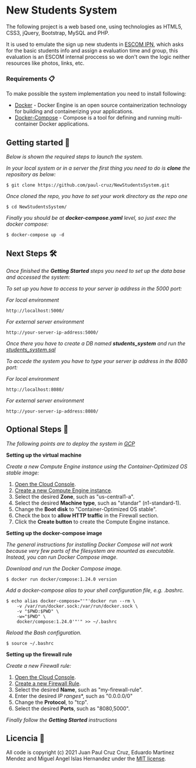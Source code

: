 # New Students System
The following project is a web based one, using technologies as HTML5, CSS3, jQuery, Bootstrap, MySQL and PHP.

It is used to emulate the sign up new students in [ESCOM IPN](https://www.escom.ipn.mx/), which asks for the basic students info and assign a evaluation time and group, this evaluation is an ESCOM internal proccess so we don't own the logic neither resources like photos, links, etc.

### Requirements 📋
To make possible the system implementation you need to install following:
* [Docker](https://docs.docker.com/engine/install/) - Docker Engine is an open source containerization technology for building and containerizing your applications.
* [Docker-Compose](https://docs.docker.com/compose/install/) - Compose is a tool for defining and running multi-container Docker applications.

## Getting started 🚀

_Below is shown the required steps to launch the system._

_In your local system or in a server the first thing you need to do is **clone** the repository as below:_
```
$ git clone https://github.com/paul-cruz/NewStudentsSystem.git
```

_Once cloned the repo, you have to set your work directory as the repo one_
```
$ cd NewStudentsSystem/
```

_Finally you should be at **docker-compose.yaml** level, so just exec the docker compose:_
```
$ docker-compose up -d
```

## Next Steps 🛠️

_Once finished the **Getting Started** steps you need to set up the data base and accessed the system:_

_To set up you have to access to your server ip address in the 5000 port:_

_For local environment_
```
http://localhost:5000/
```

_For external server environment_
```
http://your-server-ip-address:5000/
```
_Once there you have to create a DB named **students_system** and run the [students_system.sql](https://github.com/paul-cruz/NewStudentsSystem/blob/main/db/students_system.sql)_

_To accede the system you have to type your server ip address in the 8080 port:_

_For local environment_
```
http://localhost:8080/
```

_For external server environment_
```
http://your-server-ip-address:8080/
```

## Optional Steps 🔧
_The following points are to deploy the system in [GCP](https://console.cloud.google.com/)_

**Setting up the virtual machine**

_Create a new Compute Engine instance using the Container-Optimized OS stable image:_

1. [Open the Cloud Console](https://console.cloud.google.com/).
2. [Create a new Compute Engine instance](https://console.cloud.google.com/compute/instancesAdd).
3. Select the desired **Zone**, such as "us-central1-a".
4. Select the desired **Machine type**, such as "standar" (n1-standard-1).
5. Change the **Boot disk** to "Container-Optimized OS stable".
6. Check the box to **allow HTTP traffic** in the Firewall section.
7. Click the **Create button** to create the Compute Engine instance.

**Setting up the docker-compose image**

_The general instructions for installing Docker Compose will not work because very few parts of the filesystem are mounted as executable. Instead, you can run Docker Compose image._

_Download and run the Docker Compose image._
```
$ docker run docker/compose:1.24.0 version
```
_Add a docker-compose alias to your shell configuration file, e.g. .bashrc._
```
$ echo alias docker-compose="'"'docker run --rm \
    -v /var/run/docker.sock:/var/run/docker.sock \
    -v "$PWD:$PWD" \
    -w="$PWD" \
    docker/compose:1.24.0'"'" >> ~/.bashrc
```

_Reload the Bash configuration._
```
$ source ~/.bashrc
```

**Setting up the firewall rule**

_Create a new Firewall rule:_

1. [Open the Cloud Console](https://console.cloud.google.com/).
2. [Create a new Firewall Rule](https://console.cloud.google.com/networking/firewalls/add).
3. Select the desired **Name**, such as "my-firewall-rule".
4. Enter the desired *IP ranges**, such as "0.0.0.0/0"
5. Change the **Protocol**, to "tcp".
6. Select the desired **Ports**, such as "8080,5000".

_Finally follow the **Getting Started** instructions_

## Licencia 📄

All code is copyright (c) 2021 Juan Paul Cruz Cruz, Eduardo Martinez Mendez and Miguel Angel Islas Hernandez under the [MIT license](LICENSE).
